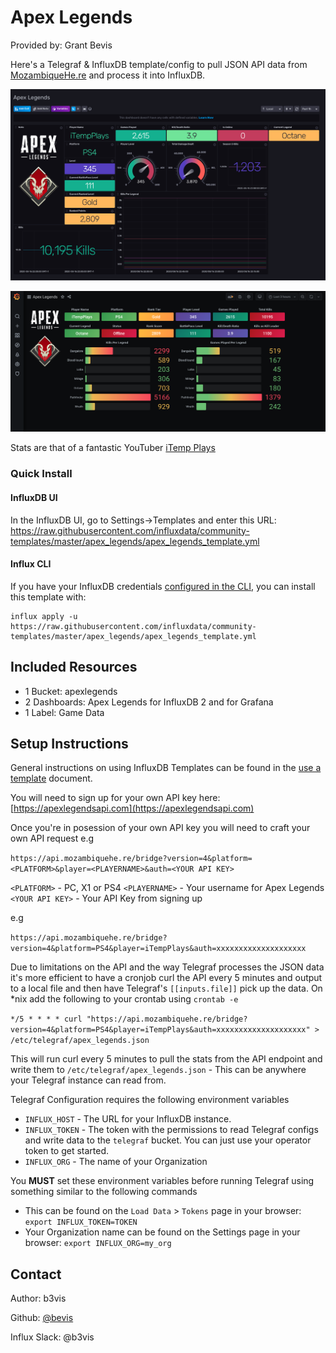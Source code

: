 # Apex Legends

Provided by: Grant Bevis

Here's a Telegraf & InfluxDB template/config to pull JSON API data from [MozambiqueHe.re](https://mozambiquehe.re) and process it into InfluxDB.

![Example InfluxDB 2 Dashboard Screenshot](screenshot_influxdb2.png)

![Example Grafana Dashboard Screenshot](screenshot_grafana.png)

Stats are that of a fantastic YouTuber [iTemp Plays](https://www.youtube.com/user/iTemp2)

### Quick Install

#### InfluxDB UI

In the InfluxDB UI, go to Settings->Templates and enter this URL: https://raw.githubusercontent.com/influxdata/community-templates/master/apex_legends/apex_legends_template.yml

#### Influx CLI
If you have your InfluxDB credentials [configured in the CLI](https://v2.docs.influxdata.com/v2.0/reference/cli/influx/config/), you can install this template with:

```
influx apply -u https://raw.githubusercontent.com/influxdata/community-templates/master/apex_legends/apex_legends_template.yml
```

## Included Resources

  - 1 Bucket: apexlegends
  - 2 Dashboards: Apex Legends for InfluxDB 2 and for Grafana
  - 1 Label: Game Data

## Setup Instructions

General instructions on using InfluxDB Templates can be found in the [use a template](../docs/use_a_template.md) document.

You will need to sign up for your own API key here: [https://apexlegendsapi.com](https://apexlegendsapi.com)

Once you're in posession of your own API key you will need to craft your own API request e.g

`https://api.mozambiquehe.re/bridge?version=4&platform=<PLATFORM>&player=<PLAYERNAME>&auth=<YOUR API KEY>`

`<PLATFORM>` - PC, X1 or PS4
`<PLAYERNAME>` - Your username for Apex Legends
`<YOUR API KEY>` - Your API Key from signing up

e.g

`https://api.mozambiquehe.re/bridge?version=4&platform=PS4&player=iTempPlays&auth=xxxxxxxxxxxxxxxxxxxx`

Due to limitations on the API and the way Telegraf processes the JSON data it's more efficient to have a cronjob curl the API every 5 minutes and output to a local file and then have Telegraf's `[[inputs.file]]` pick up the data. On *nix add the following to your crontab using `crontab -e`

`*/5 * * * * curl "https://api.mozambiquehe.re/bridge?version=4&platform=PS4&player=iTempPlays&auth=xxxxxxxxxxxxxxxxxxxx" > /etc/telegraf/apex_legends.json`

This will run curl every 5 minutes to pull the stats from the API endpoint and write them to `/etc/telegraf/apex_legends.json` - This can be anywhere your Telegraf instance can read from.
    
Telegraf Configuration requires the following environment variables
  - `INFLUX_HOST` - The URL for your InfluxDB instance.
  - `INFLUX_TOKEN` - The token with the permissions to read Telegraf configs and write data to the `telegraf` bucket. You can just use your operator token to get started.
  - `INFLUX_ORG` - The name of your Organization

You **MUST** set these environment variables before running Telegraf using something similar to the following commands
  - This can be found on the `Load Data` > `Tokens` page in your browser: `export INFLUX_TOKEN=TOKEN`
  - Your Organization name can be found on the Settings page in your browser: `export INFLUX_ORG=my_org`

## Contact

Author: b3vis

Github: [@bevis](https://github.com/b3vis)

Influx Slack: @b3vis
